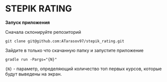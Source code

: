 # STEPIK RATING

**Запуск приложения**

Сначала склонируйте репозиторий

```
git clone git@github.com:ATarasov97/stepik_rating.git
```
Зайдите в только что скачанную папку и запустите приложение

```
gradle run -Pargs="{N}"
```

`{N}` - параметр, определяющий количество топ первых курсов, которые будут выведены на экран.
